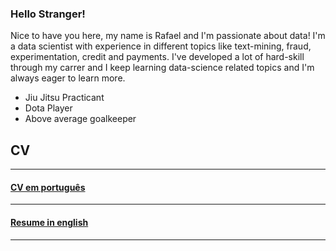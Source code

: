 ### Hello Stranger!

Nice to have you here, my name is Rafael and I'm passionate about data! I'm a data scientist with experience in different topics like text-mining, fraud, experimentation, credit and payments. I've developed a lot of hard-skill through my carrer and I keep learning data-science related topics and I'm always eager to learn more.

- Jiu Jitsu Practicant
- Dota Player
- Above average goalkeeper 


## CV
---
#### [CV em português](./pt-br.md)
---
#### [Resume in english](./en.md)
---
